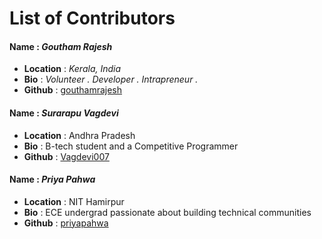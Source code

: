 # List of Contributors

#### Name : ***Goutham Rajesh***
- **Location** : _Kerala, India_
- **Bio** : _Volunteer . Developer . Intrapreneur ._
- **Github** : [gouthamrajesh](https://github.com/gouthamrajesh)

#### Name : ***Surarapu Vagdevi***
- **Location** : Andhra Pradesh
- **Bio** : B-tech student and a Competitive Programmer
- **Github** : [Vagdevi007](https://github.com/Vagdevi007)

#### Name : ***Priya Pahwa***
- **Location** : NIT Hamirpur
- **Bio** : ECE undergrad passionate about building technical communities
- **Github** : [priyapahwa](https://github.com/priyapahwa)